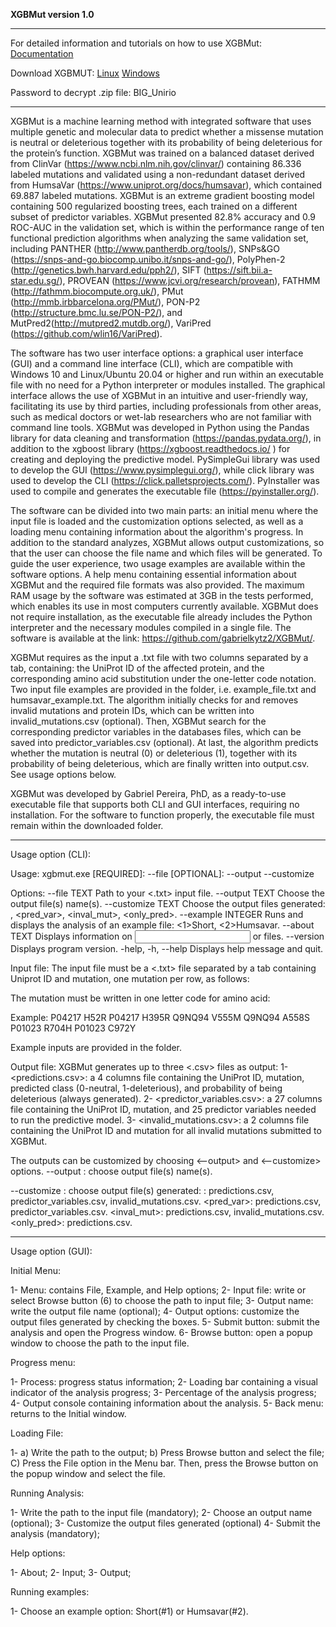 **XGBMut version 1.0**

_________________________________________________________________________________________________
For detailed information and tutorials on how to use XGBMut:
[Documentation](https://github.com/gabrielkytz2/XGBmut/blob/main/Documentation.pdf)

Download XGBMUT: 
[Linux](https://drive.google.com/file/d/1aNEDT4rE_GtWuWHcfhniMNystUarZf2y/view?usp=sharing) 
[Windows](https://drive.google.com/file/d/1KPF7DREid_6ts3j7XtNjZZOqB7BjJb1D/view?usp=sharing)

Password to decrypt .zip file: BIG_Unirio
_________________________________________________________________________________________________

XGBMut is a machine learning method with integrated software that uses multiple genetic and molecular data to predict whether a missense mutation is neutral or deleterious together with its probability of being deleterious for the protein’s function. XGBMut was trained on a balanced dataset derived from ClinVar (https://www.ncbi.nlm.nih.gov/clinvar/) containing 86.336 labeled mutations and validated using a non-redundant dataset derived from HumsaVar (https://www.uniprot.org/docs/humsavar), which contained 69.887 labeled mutations. XGBMut is an extreme gradient boosting model containing 500 regularized boosting trees, each trained on a different subset of predictor variables. XGBMut presented 82.8% accuracy and 0.9 ROC-AUC in the validation set, which is within the performance range of ten functional prediction algorithms when analyzing the same validation set,  including PANTHER (http://www.pantherdb.org/tools/), SNPs&GO (https://snps-and-go.biocomp.unibo.it/snps-and-go/), PolyPhen-2 (http://genetics.bwh.harvard.edu/pph2/), SIFT (https://sift.bii.a-star.edu.sg/), PROVEAN (https://www.jcvi.org/research/provean), FATHMM (http://fathmm.biocompute.org.uk/), PMut (http://mmb.irbbarcelona.org/PMut/), PON-P2 (http://structure.bmc.lu.se/PON-P2/), and MutPred2(http://mutpred2.mutdb.org/), VariPred (https://github.com/wlin16/VariPred).

The software has two user interface options: a graphical user interface (GUI) and a command line interface (CLI), which are compatible with Windows 10 and Linux/Ubuntu 20.04 or higher and run within an executable file with no need for a Python interpreter or modules installed. The graphical interface allows the use of XGBMut in an intuitive and user-friendly way, facilitating its use by third parties, including professionals from other areas, such as medical doctors or wet-lab researchers who are not familiar with command line tools. XGBMut was developed in Python using the Pandas library for data cleaning and transformation (https://pandas.pydata.org/), in addition to the xgboost library (https://xgboost.readthedocs.io/ ) for creating and deploying the predictive model. PySimpleGui library was used to develop the GUI (https://www.pysimplegui.org/), while click library was used to develop the CLI (https://click.palletsprojects.com/). PyInstaller was used to compile and generates the executable file (https://pyinstaller.org/).

The software can be divided into two main parts: an initial menu where the input file is loaded and the customization options selected, as well as a loading menu containing information about the algorithm's progress. In addition to the standard analyzes, XGBMut allows output customizations, so that the user can choose the file name and which files will be generated. To guide the user experience, two usage examples are available within the software options. A help menu containing essential information about XGBMut and the required file formats was also provided. The maximum RAM usage by the software was estimated at 3GB in the tests performed, which enables its use in most computers currently available. XGBMut does not require installation, as the executable file already includes the Python interpreter and the necessary modules compiled in a single file. The software is available at the link: https://github.com/gabrielkytz2/XGBMut/.

XGBMut requires as the input a .txt file with two columns separated by a tab, containing: the UniProt ID of the affected protein, and the corresponding amino acid substitution under the one-letter code notation. Two input file examples are provided in the <examples> folder, i.e. example_file.txt and humsavar_example.txt. The algorithm initially checks for and removes invalid mutations and protein IDs, which can be written into invalid_mutations.csv (optional). Then, XGBMut search for the corresponding predictor variables in the databases files, which can be saved into predictor_variables.csv (optional). At last, the algorithm predicts whether the mutation is neutral (0) or deleterious (1), together with its probability of being deleterious, which are finally written into output.csv. See usage options below. 
	
XGBMut was developed by Gabriel Pereira, PhD, as a ready-to-use executable file that supports both CLI and GUI interfaces, requiring no installation. For the software to function properly, the executable file must remain within the downloaded folder.

________________________________________________________________________________________________
Usage option (CLI):

Usage: xgbmut.exe [REQUIRED]: --file <string> [OPTIONAL]: --output <string>
                  --customize <string>

Options:
  --file TEXT        Path to your <.txt> input file.
  --output TEXT      Choose the output file(s) name(s).
  --customize TEXT   Choose the output files generated: <all>, <pred_var>,
                     <inval_mut>, <only_pred>.
  --example INTEGER  Runs and displays the analysis of an example file:
                     <1>Short, <2>Humsavar.
  --about TEXT       Displays information on <input> or <output> files.
  --version          Displays program version.
  -help, -h, --help  Displays help message and quit.

Input file: 
The input file must be a <.txt> file separated by a tab containing Uniprot ID and mutation, one mutation per row, as follows:
 <Uniprot ID><tab><Mutation>

 The mutation must be written in one letter code for amino acid:
 <wild-type amino acid><position><mutated amino acid>

 Example:
 P04217   H52R
 P04217   H395R
 Q9NQ94   V555M
 Q9NQ94   A558S
 P01023   R704H
 P01023   C972Y

Example inputs are provided in the <examples> folder.

Output file: 
XGBMut generates up to three <.csv> files as output:
         1- <predictions.csv>: a 4 columns file containing the UniProt ID, mutation, predicted class (0-neutral, 1-deleterious), and probability of being deleterious (always generated).
         2- <predictor_variables.csv>: a 27 columns file containing the UniProt ID, mutation, and 25 predictor variables needed to run the predictive model.
         3- <invalid_mutations.csv>: a 2 columns file containing the UniProt ID and mutation for all invalid mutations submitted to XGBMut.

 The outputs can be customized by choosing <--output> and <--customize> options.
 --output <string>: choose output file(s) name(s).

 --customize <string>: choose output file(s) generated:
         <all>: predictions.csv, predictor_variables.csv, invalid_mutations.csv.
         <pred_var>: predictions.csv, predictor_variables.csv.
         <inval_mut>: predictions.csv, invalid_mutations.csv.
         <only_pred>: predictions.csv.

________________________________________________________________________________________________
Usage option (GUI):

Initial Menu:
 
1-	Menu: contains File, Example, and Help options;
2-	Input file: write or select Browse button (6) to choose the path to input file;
3-	Output name: write the output file name (optional);
4-	Output options: customize the output files generated by checking the boxes. 
5-	Submit button: submit the analysis and open the Progress window.
6-	Browse button: open a popup window to choose the path to the input file.


Progress menu:
 
1-	Process: progress status information;
2-	Loading bar containing a visual indicator of the analysis progress;
3-	Percentage of the analysis progress;
4-	Output console containing information about the analysis.
5-	Back menu: returns to the Initial window.

Loading File:

1-	a) Write the path to the output;
        b) Press Browse button and select the file;
        C) Press the File option in the Menu bar. Then, press the Browse button on the popup window and select the file. 
 
Running Analysis:
 
1-	Write the path to the input file (mandatory);
2-	Choose an output name (optional);
3-	Customize the output files generated (optional)
4-	Submit the analysis (mandatory);

Help options:

1-      About;
2-      Input;
3-      Output;

Running examples:
 
1-	Choose an example option: Short(#1) or Humsavar(#2).
